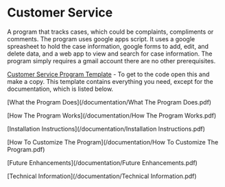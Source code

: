 # Customer Service
A program that tracks cases, which could be complaints, compliments or comments. The program uses google apps script. It uses a google spreasheet to hold the case information, google forms to add, edit, and delete data, and a web app to view and search for case information. The program simply requires a gmail account there are no other prerequisites.

[Customer Service Program Template](https://drive.google.com/open?id=1Myg-od2O3LhvN4d_85Z8OL-Oy4nialxmVLo6PFs9FR0) - To get to the code open this and make a copy. This template contains everything you need, except for the documentation, which is listed below.

[What the Program Does](/documentation/What The Program Does.pdf)

[How The Program Works](/documentation/How The Program Works.pdf)

[Installation Instructions](/documentation/Installation Instructions.pdf)

[How To Customize The Program](/documentation/How To Customize The Program.pdf)

[Future Enhancements](/documentation/Future Enhancements.pdf)

[Technical Information](/documentation/Technical Information.pdf)
